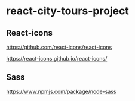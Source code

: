 # react-city-tours-project

## React-icons

https://github.com/react-icons/react-icons

https://react-icons.github.io/react-icons/

## Sass

https://www.npmjs.com/package/node-sass